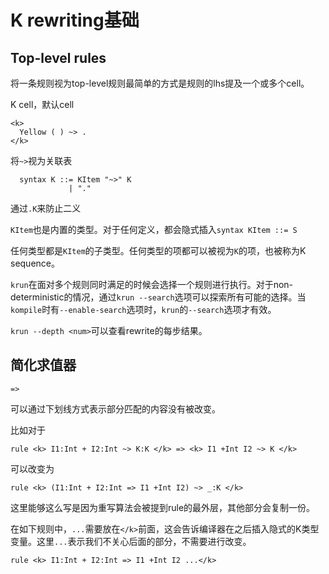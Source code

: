 # K rewriting基础

## Top-level rules

将一条规则视为top-level规则最简单的方式是规则的lhs提及一个或多个cell。

K cell，默认cell

```
<k>
  Yellow ( ) ~> .
</k>
```

将`~>`视为关联表


```k
  syntax K ::= KItem "~>" K
             | "."
```

通过`.K`来防止二义

`KItem`也是内置的类型。对于任何定义，都会隐式插入`syntax KItem ::= S`

任何类型都是`KItem`的子类型。任何类型的项都可以被视为`K`的项，也被称为K sequence。

`krun`在面对多个规则同时满足的时候会选择一个规则进行执行。对于non-deterministic的情况，通过`krun --search`选项可以探索所有可能的选择。当`kompile`时有`--enable-search`选项时，`krun`的`--search`选项才有效。

`krun --depth <num>`可以查看rewrite的每步结果。

## 简化求值器

`=>`

可以通过下划线方式表示部分匹配的内容没有被改变。

比如对于

```k
rule <k> I1:Int + I2:Int ~> K:K </k> => <k> I1 +Int I2 ~> K </k>
```

可以改变为

```k
rule <k> (I1:Int + I2:Int => I1 +Int I2) ~> _:K </k>
```

这里能够这么写是因为重写算法会被提到rule的最外层，其他部分会复制一份。

在如下规则中，`...`需要放在`</k>`前面，这会告诉编译器在之后插入隐式的K类型变量。这里`...`表示我们不关心后面的部分，不需要进行改变。

```k
rule <k> I1:Int + I2:Int => I1 +Int I2 ...</k>
```

